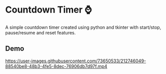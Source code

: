 # Countdown Timer ⌚
A simple countdown timer created using python and tkinter with start/stop, pause/resume and reset features.

## Demo



https://user-images.githubusercontent.com/73650533/212746049-88540be8-48b3-4fe5-8dec-76906db7d97f.mp4

